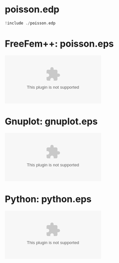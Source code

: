 # poisson.edp

```cpp
!include ./poisson.edp
```

# FreeFem++: poisson.eps
![poisson.eps](./outputs/poisson.eps)

# Gnuplot: gnuplot.eps
![gnuplot.eps](./outputs/gnuplot.eps)

# Python: python.eps
![python.eps](./outputs/python.eps)
